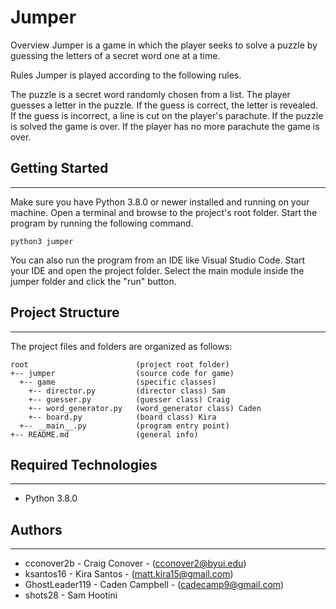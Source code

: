 # Jumper

Overview
Jumper is a game in which the player seeks to solve a puzzle by guessing the letters of a secret word one at a time.

Rules
Jumper is played according to the following rules.

The puzzle is a secret word randomly chosen from a list.
The player guesses a letter in the puzzle.
If the guess is correct, the letter is revealed.
If the guess is incorrect, a line is cut on the player's parachute.
If the puzzle is solved the game is over.
If the player has no more parachute the game is over.

## Getting Started
---
Make sure you have Python 3.8.0 or newer installed and running on your machine. Open a terminal and 
browse to the project's root folder. Start the program by running the following command.
```
python3 jumper 
```
You can also run the program from an IDE like Visual Studio Code. Start your IDE and open the 
project folder. Select the main module inside the jumper folder and click the "run" button.

## Project Structure
---
The project files and folders are organized as follows:
```
root                        (project root folder)
+-- jumper                  (source code for game)
  +-- game                  (specific classes)
    +-- director.py         (director class) Sam
    +-- guesser.py          (guesser class) Craig
    +-- word_generator.py   (word_generator class) Caden
    +-- board.py            (board class) Kira
  +-- __main__.py           (program entry point)
+-- README.md               (general info)
```

## Required Technologies
---
* Python 3.8.0

## Authors
---
* cconover2b - Craig Conover - (cconover2@byui.edu)
* ksantos16 - Kira Santos - (matt.kira15@gmail.com)
* GhostLeader119 - Caden Campbell - (cadecamp9@gmail.com)
* shots28 - Sam Hootini
